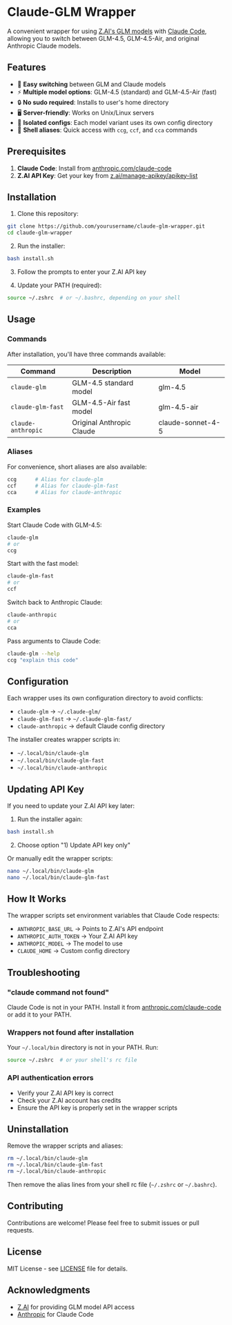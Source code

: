 # Claude-GLM Wrapper

A convenient wrapper for using [Z.AI's GLM models](https://z.ai) with [Claude Code](https://www.anthropic.com/claude-code), allowing you to switch between GLM-4.5, GLM-4.5-Air, and original Anthropic Claude models.

## Features

- 🚀 **Easy switching** between GLM and Claude models
- ⚡ **Multiple model options**: GLM-4.5 (standard) and GLM-4.5-Air (fast)
- 🔒 **No sudo required**: Installs to user's home directory
- 🖥️ **Server-friendly**: Works on Unix/Linux servers
- 📁 **Isolated configs**: Each model variant uses its own config directory
- 🔧 **Shell aliases**: Quick access with `ccg`, `ccf`, and `cca` commands

## Prerequisites

1. **Claude Code**: Install from [anthropic.com/claude-code](https://www.anthropic.com/claude-code)
2. **Z.AI API Key**: Get your key from [z.ai/manage-apikey/apikey-list](https://z.ai/manage-apikey/apikey-list)

## Installation

1. Clone this repository:
```bash
git clone https://github.com/yourusername/claude-glm-wrapper.git
cd claude-glm-wrapper
```

2. Run the installer:
```bash
bash install.sh
```

3. Follow the prompts to enter your Z.AI API key

4. Update your PATH (required):
```bash
source ~/.zshrc  # or ~/.bashrc, depending on your shell
```

## Usage

### Commands

After installation, you'll have three commands available:

| Command | Description | Model |
|---------|-------------|-------|
| `claude-glm` | GLM-4.5 standard model | glm-4.5 |
| `claude-glm-fast` | GLM-4.5-Air fast model | glm-4.5-air |
| `claude-anthropic` | Original Anthropic Claude | claude-sonnet-4-5 |

### Aliases

For convenience, short aliases are also available:

```bash
ccg      # Alias for claude-glm
ccf      # Alias for claude-glm-fast
cca      # Alias for claude-anthropic
```

### Examples

Start Claude Code with GLM-4.5:
```bash
claude-glm
# or
ccg
```

Start with the fast model:
```bash
claude-glm-fast
# or
ccf
```

Switch back to Anthropic Claude:
```bash
claude-anthropic
# or
cca
```

Pass arguments to Claude Code:
```bash
claude-glm --help
ccg "explain this code"
```

## Configuration

Each wrapper uses its own configuration directory to avoid conflicts:

- `claude-glm` → `~/.claude-glm/`
- `claude-glm-fast` → `~/.claude-glm-fast/`
- `claude-anthropic` → default Claude config directory

The installer creates wrapper scripts in:
- `~/.local/bin/claude-glm`
- `~/.local/bin/claude-glm-fast`
- `~/.local/bin/claude-anthropic`

## Updating API Key

If you need to update your Z.AI API key later:

1. Run the installer again:
```bash
bash install.sh
```

2. Choose option "1) Update API key only"

Or manually edit the wrapper scripts:
```bash
nano ~/.local/bin/claude-glm
nano ~/.local/bin/claude-glm-fast
```

## How It Works

The wrapper scripts set environment variables that Claude Code respects:

- `ANTHROPIC_BASE_URL` → Points to Z.AI's API endpoint
- `ANTHROPIC_AUTH_TOKEN` → Your Z.AI API key
- `ANTHROPIC_MODEL` → The model to use
- `CLAUDE_HOME` → Custom config directory

## Troubleshooting

### "claude command not found"

Claude Code is not in your PATH. Install it from [anthropic.com/claude-code](https://www.anthropic.com/claude-code) or add it to your PATH.

### Wrappers not found after installation

Your `~/.local/bin` directory is not in your PATH. Run:
```bash
source ~/.zshrc  # or your shell's rc file
```

### API authentication errors

- Verify your Z.AI API key is correct
- Check your Z.AI account has credits
- Ensure the API key is properly set in the wrapper scripts

## Uninstallation

Remove the wrapper scripts and aliases:

```bash
rm ~/.local/bin/claude-glm
rm ~/.local/bin/claude-glm-fast
rm ~/.local/bin/claude-anthropic
```

Then remove the alias lines from your shell rc file (`~/.zshrc` or `~/.bashrc`).

## Contributing

Contributions are welcome! Please feel free to submit issues or pull requests.

## License

MIT License - see [LICENSE](LICENSE) file for details.

## Acknowledgments

- [Z.AI](https://z.ai) for providing GLM model API access
- [Anthropic](https://anthropic.com) for Claude Code